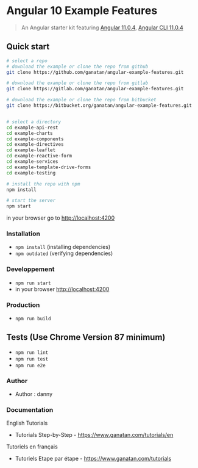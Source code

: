 # Angular 10 Example Features

> An Angular starter kit featuring [Angular 11.0.4](https://angular.io), [Angular CLI 11.0.4](https://cli.angular.io/)


## Quick start

```bash
# select a repo
# download the example or clone the repo from github
git clone https://github.com/ganatan/angular-example-features.git

# download the example or clone the repo from gitlab
git clone https://gitlab.com/ganatan/angular-example-features.git

# download the example or clone the repo from bitbucket
git clone https://bitbucket.org/ganatan/angular-example-features.git


# select a directory
cd example-api-rest
cd example-charts
cd example-components
cd example-directives
cd example-leaflet
cd example-reactive-form
cd example-services
cd example-template-drive-forms
cd example-testing

# install the repo with npm
npm install

# start the server
npm start

```
in your browser go to [http://localhost:4200](http://localhost:4200) 

### Installation
* `npm install` (installing dependencies)
* `npm outdated` (verifying dependencies)

### Developpement
* `npm run start`
* in your browser [http://localhost:4200](http://localhost:4200) 

### Production 
* `npm run build`

## Tests (Use Chrome Version 87 minimum)
* `npm run lint`
* `npm run test`
* `npm run e2e`

### Author
* Author  : danny

### Documentation

English Tutorials
- Tutorials Step-by-Step - https://www.ganatan.com/tutorials/en

Tutoriels en français
- Tutoriels Etape par étape - https://www.ganatan.com/tutorials
